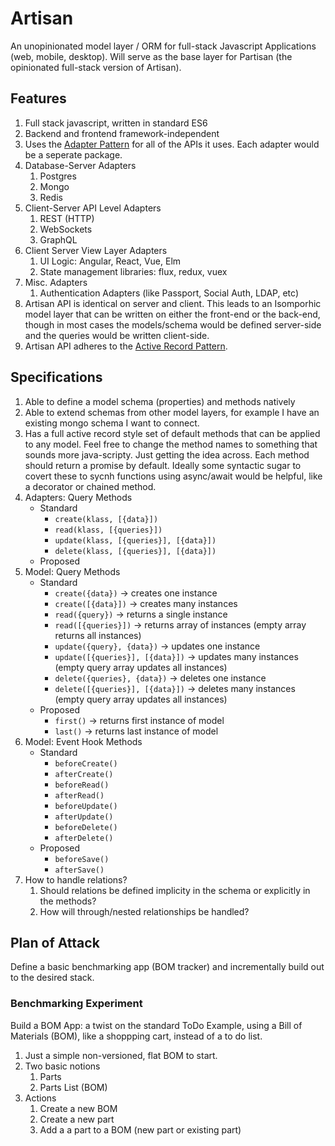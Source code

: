 # Artisan
An unopinionated model layer / ORM for full-stack Javascript Applications (web, mobile, desktop).  Will serve as the base layer for Partisan (the opinionated full-stack version of Artisan).

## Features

1. Full stack javascript, written in standard ES6
2. Backend and frontend framework-independent
3. Uses the [Adapter Pattern](https://en.wikipedia.org/wiki/Adapter_pattern) for all of the APIs it uses.  Each adapter would be a seperate package.
  1. Database-Server Adapters
     1. Postgres
     2. Mongo
     3. Redis
  2. Client-Server API Level Adapters
     1. REST (HTTP)
     2. WebSockets
     3. GraphQL
  3. Client Server View Layer Adapters
     1. UI Logic: Angular, React, Vue, Elm
     2. State management libraries: flux, redux, vuex
  4. Misc. Adapters
     1. Authentication Adapters (like Passport, Social Auth, LDAP, etc)   
4. Artisan API is identical on server and client.  This leads to an Isomporhic model layer that can be written on either the front-end or the back-end, though in most cases the models/schema would be defined server-side and the queries would be written client-side.
5. Artisan API adheres to the [Active Record Pattern](https://en.wikipedia.org/wiki/Active_record_pattern).

## Specifications

1. Able to define a model schema (properties) and methods natively
2. Able to extend schemas from other model layers, for example I have an existing mongo schema I want to connect.
3. Has a full active record style set of default methods that can be applied to any model.  Feel free to change the method names to something that sounds more java-scripty.  Just getting the idea across.  Each method should return a promise by default.  Ideally some syntactic sugar to covert these to sycnh functions using async/await would be helpful, like a decorator or chained method.
1. Adapters: Query Methods
    - Standard
        - `create(klass, [{data}])`
        - `read(klass, [{queries}])`
        - `update(klass, [{queries}], [{data}])`
        - `delete(klass, [{queries}], [{data}])`
    - Proposed
2. Model: Query Methods 
    - Standard
        - `create({data})` -> creates one instance
        - `create([{data}])` -> creates many instances
        - `read({query})` -> returns a single instance
        - `read([{queries}])` -> returns array of instances (empty array returns all instances)
        - `update({query}, {data})` -> updates one instance
        - `update([{queries}], [{data}])` -> updates many instances (empty query array updates all instances)
        - `delete({queries}, {data})` -> deletes one instance
        - `delete([{queries}], [{data}])` -> deletes many instances (empty query array updates all instances)
    - Proposed
        - `first()` -> returns first instance of model
        - `last()` -> returns last instance of model
3. Model: Event Hook Methods
    - Standard
        - `beforeCreate()`
        - `afterCreate()`
        - `beforeRead()`
        - `afterRead()`
        - `beforeUpdate()`
        - `afterUpdate()`
        - `beforeDelete()`
        - `afterDelete()`
    - Proposed
        - `beforeSave()`
        - `afterSave()`
4. How to handle relations?
    1. Should relations be defined implicity in the schema or explicitly in the methods?
    2. How will through/nested relationships be handled?

## Plan of Attack

Define a basic benchmarking app (BOM tracker) and incrementally build out to the desired stack.

### Benchmarking Experiment

Build a BOM App: a twist on the standard ToDo Example, using a Bill of Materials (BOM), like a shoppping cart, instead of a to do list.

1. Just a simple non-versioned, flat BOM to start.
2. Two basic notions
   1. Parts
   2. Parts List (BOM)
3. Actions
   1. Create a new BOM
   2. Create a new part
   3. Add a a part to a BOM (new part or existing part)
